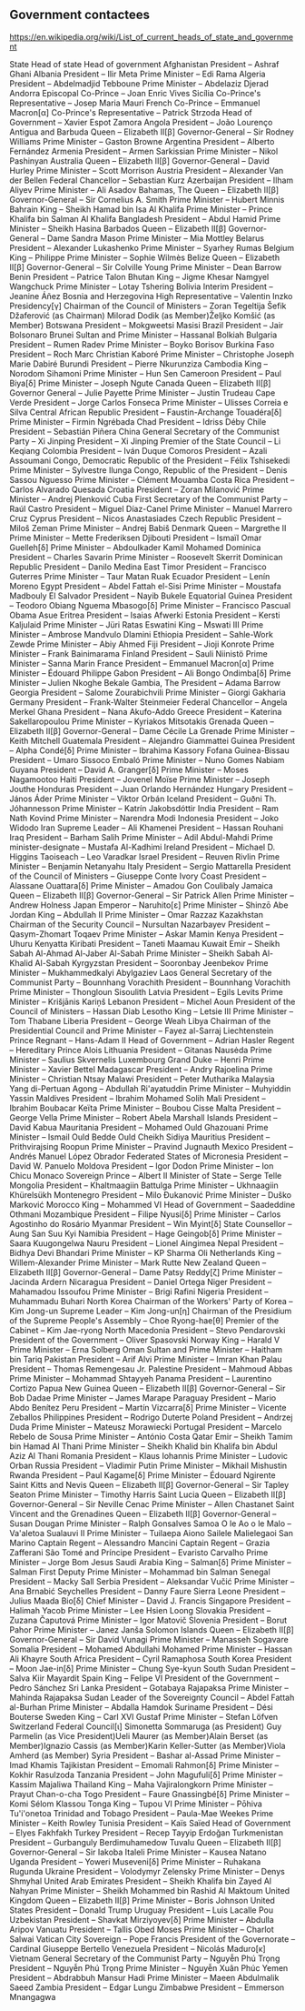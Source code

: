 ## Government contactees
https://en.wikipedia.org/wiki/List_of_current_heads_of_state_and_government

State	Head of state	Head of government
 Afghanistan	President – Ashraf Ghani
 Albania	President – Ilir Meta	Prime Minister – Edi Rama
 Algeria	President – Abdelmadjid Tebboune	Prime Minister – Abdelaziz Djerad
 Andorra	Episcopal Co-Prince – Joan Enric Vives Sicília
Co-Prince's Representative – Josep Maria Mauri
French Co-Prince – Emmanuel Macron[α]
Co-Prince's Representative – Patrick Strzoda	Head of Government – Xavier Espot Zamora
 Angola	President – João Lourenço
 Antigua and Barbuda	Queen – Elizabeth II[β]
Governor-General – Sir Rodney Williams	Prime Minister – Gaston Browne
 Argentina	President – Alberto Fernández
 Armenia	President – Armen Sarkissian	Prime Minister – Nikol Pashinyan
 Australia	Queen – Elizabeth II[β]
Governor-General – David Hurley	Prime Minister – Scott Morrison
 Austria	President – Alexander Van der Bellen	Federal Chancellor – Sebastian Kurz
 Azerbaijan	President – Ilham Aliyev	Prime Minister – Ali Asadov
 Bahamas, The	Queen – Elizabeth II[β]
Governor-General – Sir Cornelius A. Smith	Prime Minister – Hubert Minnis
 Bahrain	King – Sheikh Hamad bin Isa Al Khalifa	Prime Minister – Prince Khalifa bin Salman Al Khalifa
 Bangladesh	President – Abdul Hamid	Prime Minister – Sheikh Hasina
 Barbados	Queen – Elizabeth II[β]
Governor-General – Dame Sandra Mason	Prime Minister – Mia Mottley
 Belarus	President – Alexander Lukashenko	Prime Minister – Syarhey Rumas
 Belgium	King – Philippe	Prime Minister – Sophie Wilmès
 Belize	Queen – Elizabeth II[β]
Governor-General – Sir Colville Young	Prime Minister – Dean Barrow
 Benin	President – Patrice Talon
 Bhutan	King – Jigme Khesar Namgyel Wangchuck	Prime Minister – Lotay Tshering
 Bolivia	Interim President – Jeanine Áñez
 Bosnia and Herzegovina	High Representative – Valentin Inzko
Presidency[γ]	Chairman of the Council of Ministers – Zoran Tegeltija
Šefik Džaferović (as Chairman)
Milorad Dodik (as Member)Željko Komšić (as Member)
 Botswana	President – Mokgweetsi Masisi
 Brazil	President – Jair Bolsonaro
 Brunei	Sultan and Prime Minister – Hassanal Bolkiah
 Bulgaria	President – Rumen Radev	Prime Minister – Boyko Borisov
 Burkina Faso	President – Roch Marc Christian Kaboré	Prime Minister – Christophe Joseph Marie Dabiré
 Burundi	President – Pierre Nkurunziza
 Cambodia	King – Norodom Sihamoni	Prime Minister – Hun Sen
 Cameroon	President – Paul Biya[δ]	Prime Minister – Joseph Ngute
 Canada	Queen – Elizabeth II[β]
Governor General – Julie Payette	Prime Minister – Justin Trudeau
 Cape Verde	President – Jorge Carlos Fonseca	Prime Minister – Ulisses Correia e Silva
 Central African Republic	President – Faustin-Archange Touadéra[δ]	Prime Minister – Firmin Ngrébada
 Chad	President – Idriss Déby
 Chile	President – Sebastián Piñera
 China	General Secretary of the Communist Party – Xi Jinping
President – Xi Jinping	Premier of the State Council – Li Keqiang
 Colombia	President – Iván Duque
 Comoros	President – Azali Assoumani
 Congo, Democratic Republic of the	President – Félix Tshisekedi	Prime Minister – Sylvestre Ilunga
 Congo, Republic of the	President – Denis Sassou Nguesso	Prime Minister – Clément Mouamba
 Costa Rica	President – Carlos Alvarado Quesada
 Croatia	President – Zoran Milanović	Prime Minister – Andrej Plenković
 Cuba	First Secretary of the Communist Party – Raúl Castro
President – Miguel Díaz-Canel	Prime Minister – Manuel Marrero Cruz
 Cyprus	President – Nicos Anastasiades
 Czech Republic	President – Miloš Zeman	Prime Minister – Andrej Babiš
 Denmark	Queen – Margrethe II	Prime Minister – Mette Frederiksen
 Djibouti	President – Ismaïl Omar Guelleh[δ]	Prime Minister – Abdoulkader Kamil Mohamed
 Dominica	President – Charles Savarin	Prime Minister – Roosevelt Skerrit
 Dominican Republic	President – Danilo Medina
 East Timor	President – Francisco Guterres	Prime Minister – Taur Matan Ruak
 Ecuador	President – Lenín Moreno
 Egypt	President – Abdel Fattah el-Sisi	Prime Minister – Moustafa Madbouly
 El Salvador	President – Nayib Bukele
 Equatorial Guinea	President – Teodoro Obiang Nguema Mbasogo[δ]	Prime Minister – Francisco Pascual Obama Asue
 Eritrea	President – Isaias Afwerki
 Estonia	President – Kersti Kaljulaid	Prime Minister – Jüri Ratas
 Eswatini	King – Mswati III	Prime Minister – Ambrose Mandvulo Dlamini
 Ethiopia	President – Sahle-Work Zewde	Prime Minister – Abiy Ahmed
 Fiji	President – Jioji Konrote	Prime Minister – Frank Bainimarama
 Finland	President – Sauli Niinistö	Prime Minister – Sanna Marin
 France	President – Emmanuel Macron[α]	Prime Minister – Édouard Philippe
 Gabon	President – Ali Bongo Ondimba[δ]	Prime Minister – Julien Nkoghe Bekale
 Gambia, The	President – Adama Barrow
 Georgia	President – Salome Zourabichvili	Prime Minister – Giorgi Gakharia
 Germany	President – Frank-Walter Steinmeier	Federal Chancellor – Angela Merkel
 Ghana	President – Nana Akufo-Addo
 Greece	President – Katerina Sakellaropoulou	Prime Minister – Kyriakos Mitsotakis
 Grenada	Queen – Elizabeth II[β]
Governor-General – Dame Cécile La Grenade	Prime Minister – Keith Mitchell
 Guatemala	President – Alejandro Giammattei
 Guinea	President – Alpha Condé[δ]	Prime Minister – Ibrahima Kassory Fofana
 Guinea-Bissau	President – Umaro Sissoco Embaló	Prime Minister – Nuno Gomes Nabiam
 Guyana	President – David A. Granger[δ]	Prime Minister – Moses Nagamootoo
 Haiti	President – Jovenel Moïse	Prime Minister – Joseph Jouthe
 Honduras	President – Juan Orlando Hernández
 Hungary	President – János Áder	Prime Minister – Viktor Orbán
 Iceland	President – Guðni Th. Jóhannesson	Prime Minister – Katrín Jakobsdóttir
 India	President – Ram Nath Kovind	Prime Minister – Narendra Modi
 Indonesia	President – Joko Widodo
 Iran	Supreme Leader – Ali Khamenei	President – Hassan Rouhani
 Iraq	President – Barham Salih	Prime Minister – Adil Abdul-Mahdi
Prime minister-designate – Mustafa Al-Kadhimi
 Ireland	President – Michael D. Higgins	Taoiseach – Leo Varadkar
 Israel	President – Reuven Rivlin	Prime Minister – Benjamin Netanyahu
 Italy	President – Sergio Mattarella	President of the Council of Ministers – Giuseppe Conte
 Ivory Coast	President – Alassane Ouattara[δ]	Prime Minister – Amadou Gon Coulibaly
 Jamaica	Queen – Elizabeth II[β]
Governor-General – Sir Patrick Allen	Prime Minister – Andrew Holness
 Japan	Emperor – Naruhito[ε]	Prime Minister – Shinzō Abe
 Jordan	King – Abdullah II	Prime Minister – Omar Razzaz
 Kazakhstan	Chairman of the Security Council – Nursultan Nazarbayev
President – Qasym-Zhomart Toqaev	Prime Minister – Askar Mamin
 Kenya	President – Uhuru Kenyatta
 Kiribati	President – Taneti Maamau
 Kuwait	Emir – Sheikh Sabah Al-Ahmad Al-Jaber Al-Sabah	Prime Minister – Sheikh Sabah Al-Khalid Al-Sabah
 Kyrgyzstan	President – Sooronbay Jeenbekov	Prime Minister – Mukhammedkalyi Abylgaziev
 Laos	General Secretary of the Communist Party – Bounnhang Vorachith
President – Bounnhang Vorachith	Prime Minister – Thongloun Sisoulith
 Latvia	President – Egils Levits	Prime Minister – Krišjānis Kariņš
 Lebanon	President – Michel Aoun	President of the Council of Ministers – Hassan Diab
 Lesotho	King – Letsie III	Prime Minister – Tom Thabane
 Liberia	President – George Weah
 Libya	Chairman of the Presidential Council and Prime Minister – Fayez al-Sarraj
 Liechtenstein	Prince Regnant – Hans-Adam II	Head of Government – Adrian Hasler
Regent – Hereditary Prince Alois
 Lithuania	President – Gitanas Nausėda	Prime Minister – Saulius Skvernelis
 Luxembourg	Grand Duke – Henri	Prime Minister – Xavier Bettel
 Madagascar	President – Andry Rajoelina	Prime Minister – Christian Ntsay
 Malawi	President – Peter Mutharika
 Malaysia	Yang di-Pertuan Agong – Abdullah Ri'ayatuddin	Prime Minister – Muhyiddin Yassin
 Maldives	President – Ibrahim Mohamed Solih
 Mali	President – Ibrahim Boubacar Keïta	Prime Minister – Boubou Cisse
 Malta	President – George Vella	Prime Minister – Robert Abela
 Marshall Islands	President – David Kabua
 Mauritania	President – Mohamed Ould Ghazouani	Prime Minister – Ismail Ould Bedde Ould Cheikh Sidiya
 Mauritius	President – Prithvirajsing Roopun	Prime Minister – Pravind Jugnauth
 Mexico	President – Andrés Manuel López Obrador
 Federated States of Micronesia	President – David W. Panuelo
 Moldova	President – Igor Dodon	Prime Minister – Ion Chicu
 Monaco	Sovereign Prince – Albert II	Minister of State – Serge Telle
 Mongolia	President – Khaltmaagiin Battulga	Prime Minister – Ukhnaagiin Khürelsükh
 Montenegro	President – Milo Đukanović	Prime Minister – Duško Marković
 Morocco	King – Mohammed VI	Head of Government – Saadeddine Othmani
 Mozambique	President – Filipe Nyusi[δ]	Prime Minister – Carlos Agostinho do Rosário
 Myanmar	President – Win Myint[δ]	State Counsellor – Aung San Suu Kyi
 Namibia	President – Hage Geingob[δ]	Prime Minister – Saara Kuugongelwa
 Nauru	President – Lionel Aingimea
   Nepal	President – Bidhya Devi Bhandari	Prime Minister – KP Sharma Oli
 Netherlands	King – Willem-Alexander	Prime Minister – Mark Rutte
 New Zealand	Queen – Elizabeth II[β]
Governor-General – Dame Patsy Reddy[ζ]	Prime Minister – Jacinda Ardern
 Nicaragua	President – Daniel Ortega
 Niger	President – Mahamadou Issoufou	Prime Minister – Brigi Rafini
 Nigeria	President – Muhammadu Buhari
 North Korea	Chairman of the Workers' Party of Korea – Kim Jong-un
Supreme Leader – Kim Jong-un[η]
Chairman of the Presidium of the Supreme People's Assembly – Choe Ryong-hae[θ]	Premier of the Cabinet – Kim Jae-ryong
 North Macedonia	President – Stevo Pendarovski	President of the Government – Oliver Spasovski
 Norway	King – Harald V	Prime Minister – Erna Solberg
 Oman	Sultan and Prime Minister – Haitham bin Tariq
 Pakistan	President – Arif Alvi	Prime Minister – Imran Khan
 Palau	President – Thomas Remengesau Jr.
 Palestine	President – Mahmoud Abbas	Prime Minister – Mohammad Shtayyeh
 Panama	President – Laurentino Cortizo
 Papua New Guinea	Queen – Elizabeth II[β]
Governor-General – Sir Bob Dadae	Prime Minister – James Marape
 Paraguay	President – Mario Abdo Benítez
 Peru	President – Martín Vizcarra[δ]	Prime Minister – Vicente Zeballos
 Philippines	President – Rodrigo Duterte
 Poland	President – Andrzej Duda	Prime Minister – Mateusz Morawiecki
 Portugal	President – Marcelo Rebelo de Sousa	Prime Minister – António Costa
 Qatar	Emir – Sheikh Tamim bin Hamad Al Thani	Prime Minister – Sheikh Khalid bin Khalifa bin Abdul Aziz Al Thani
 Romania	President – Klaus Iohannis	Prime Minister – Ludovic Orban
 Russia	President – Vladimir Putin	Prime Minister – Mikhail Mishustin
 Rwanda	President – Paul Kagame[δ]	Prime Minister – Édouard Ngirente
 Saint Kitts and Nevis	Queen – Elizabeth II[β]
Governor-General – Sir Tapley Seaton	Prime Minister – Timothy Harris
 Saint Lucia	Queen – Elizabeth II[β]
Governor-General – Sir Neville Cenac	Prime Minister – Allen Chastanet
 Saint Vincent and the Grenadines	Queen – Elizabeth II[β]
Governor-General – Susan Dougan	Prime Minister – Ralph Gonsalves
 Samoa	O le Ao o le Malo – Va'aletoa Sualauvi II	Prime Minister – Tuilaepa Aiono Sailele Malielegaoi
 San Marino	Captain Regent – Alessandro Mancini
Captain Regent – Grazia Zafferani
 São Tomé and Príncipe	President – Evaristo Carvalho	Prime Minister – Jorge Bom Jesus
 Saudi Arabia	King – Salman[δ]	Prime Minister – Salman
First Deputy Prime Minister – Mohammad bin Salman
 Senegal	President – Macky Sall
 Serbia	President – Aleksandar Vučić	Prime Minister – Ana Brnabić
 Seychelles	President – Danny Faure
 Sierra Leone	President – Julius Maada Bio[δ]	Chief Minister – David J. Francis
 Singapore	President – Halimah Yacob	Prime Minister – Lee Hsien Loong
 Slovakia	President – Zuzana Čaputová	Prime Minister – Igor Matovič
 Slovenia	President – Borut Pahor	Prime Minister – Janez Janša
 Solomon Islands	Queen – Elizabeth II[β]
Governor-General – Sir David Vunagi	Prime Minister – Manasseh Sogavare
 Somalia	President – Mohamed Abdullahi Mohamed	Prime Minister – Hassan Ali Khayre
 South Africa	President – Cyril Ramaphosa
 South Korea	President – Moon Jae-in[δ]	Prime Minister – Chung Sye-kyun
 South Sudan	President – Salva Kiir Mayardit
 Spain	King – Felipe VI	President of the Government – Pedro Sánchez
 Sri Lanka	President – Gotabaya Rajapaksa	Prime Minister – Mahinda Rajapaksa
 Sudan	Leader of the Sovereignty Council – Abdel Fattah al-Burhan	Prime Minister – Abdalla Hamdok
 Suriname	President – Dési Bouterse
 Sweden	King – Carl XVI Gustaf	Prime Minister – Stefan Löfven
  Switzerland
Federal Council[ι]
Simonetta Sommaruga (as President)
Guy Parmelin (as Vice President)Ueli Maurer (as Member)Alain Berset (as Member)Ignazio Cassis (as Member)Karin Keller-Sutter (as Member)Viola Amherd (as Member)
 Syria	President – Bashar al-Assad	Prime Minister – Imad Khamis
 Tajikistan	President – Emomali Rahmon[δ]	Prime Minister – Kokhir Rasulzoda
 Tanzania	President – John Magufuli[δ]	Prime Minister – Kassim Majaliwa
 Thailand	King – Maha Vajiralongkorn	Prime Minister – Prayut Chan-o-cha
 Togo	President – Faure Gnassingbé[δ]	Prime Minister – Komi Sélom Klassou
 Tonga	King – Tupou VI	Prime Minister – Pōhiva Tu'i'onetoa
 Trinidad and Tobago	President – Paula-Mae Weekes	Prime Minister – Keith Rowley
 Tunisia	President – Kaïs Saïed	Head of Government – Elyes Fakhfakh
 Turkey	President – Recep Tayyip Erdoğan
 Turkmenistan	President – Gurbanguly Berdimuhamedow
 Tuvalu	Queen – Elizabeth II[β]
Governor-General – Sir Iakoba Italeli	Prime Minister – Kausea Natano
 Uganda	President – Yoweri Museveni[δ]	Prime Minister – Ruhakana Rugunda
 Ukraine	President – Volodymyr Zelensky	Prime Minister – Denys Shmyhal
 United Arab Emirates	President – Sheikh Khalifa bin Zayed Al Nahyan	Prime Minister – Sheikh Mohammed bin Rashid Al Maktoum
 United Kingdom	Queen – Elizabeth II[β]	Prime Minister – Boris Johnson
 United States	President – Donald Trump
 Uruguay	President – Luis Lacalle Pou
 Uzbekistan	President – Shavkat Mirziyoyev[δ]	Prime Minister – Abdulla Aripov
 Vanuatu	President – Tallis Obed Moses	Prime Minister – Charlot Salwai
  Vatican City	Sovereign – Pope Francis	President of the Governorate – Cardinal Giuseppe Bertello
 Venezuela	President – Nicolás Maduro[κ]
 Vietnam	General Secretary of the Communist Party – Nguyễn Phú Trọng
President – Nguyễn Phú Trọng	Prime Minister – Nguyễn Xuân Phúc
 Yemen	President – Abdrabbuh Mansur Hadi	Prime Minister – Maeen Abdulmalik Saeed
 Zambia	President – Edgar Lungu
 Zimbabwe	President – Emmerson Mnangagwa
